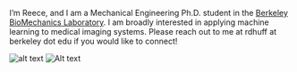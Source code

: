 I’m Reece, and I am a Mechanical Engineering Ph.D. student in the [Berkeley BioMechanics Laboratory](https://oconnell.berkeley.edu/). I am broadly interested in applying machine learning to medical imaging systems. Please reach out to me at rdhuff at berkeley dot edu if you would like to connect! 

![alt text](https://github.com/reecehuff/reecehuff.github.io/blob/master/image.jpg?raw=true)
![Alt text](../path/to/img.jpg?raw=true "Title")

<!---
reecehuff/reecehuff is a ✨ special ✨ repository because its `README.md` (this file) appears on your GitHub profile.
You can click the Preview link to take a look at your changes.
--->
